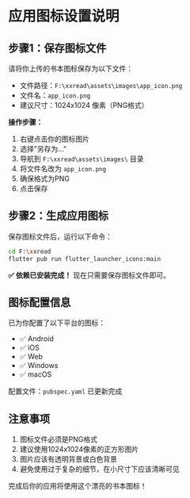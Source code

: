 # 应用图标设置说明

## 步骤1：保存图标文件

请将你上传的书本图标保存为以下文件：
- 文件路径：`F:\xxread\assets\images\app_icon.png`
- 文件名：`app_icon.png`
- 建议尺寸：1024x1024 像素（PNG格式）

**操作步骤：**
1. 右键点击你的图标图片
2. 选择"另存为..."
3. 导航到 `F:\xxread\assets\images\` 目录
4. 将文件名改为 `app_icon.png`
5. 确保格式为PNG
6. 点击保存

## 步骤2：生成应用图标

保存图标文件后，运行以下命令：

```bash
cd F:\xxread
flutter pub run flutter_launcher_icons:main
```

**✅ 依赖已安装完成！** 现在只需要保存图标文件即可。

## 图标配置信息

已为你配置了以下平台的图标：
- ✅ Android
- ✅ iOS  
- ✅ Web
- ✅ Windows
- ✅ macOS

配置文件：`pubspec.yaml` 已更新完成

## 注意事项

1. 图标文件必须是PNG格式
2. 建议使用1024x1024像素的正方形图片
3. 图片应该有透明背景或白色背景
4. 避免使用过于复杂的细节，在小尺寸下应该清晰可见

完成后你的应用将使用这个漂亮的书本图标！